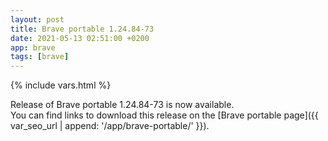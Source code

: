```yaml
---
layout: post
title: Brave portable 1.24.84-73
date: 2021-05-13 02:51:00 +0200
app: brave
tags: [brave]
---
```

{% include vars.html %}

Release of Brave portable 1.24.84-73 is now available.<br />
You can find links to download this release on the [Brave portable page]({{ var_seo_url | append: '/app/brave-portable/' }}).
